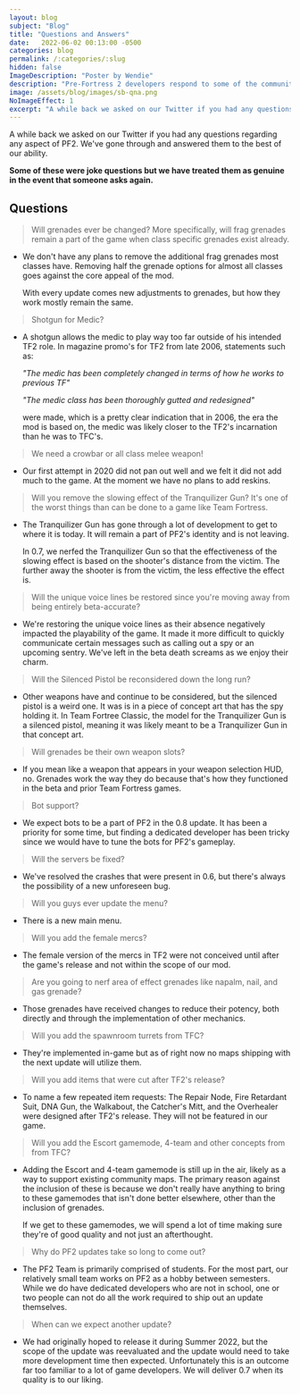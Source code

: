 ```yaml
---
layout: blog
subject: "Blog"
title: "Questions and Answers"
date:   2022-06-02 00:13:00 -0500
categories: blog
permalink: /:categories/:slug
hidden: false
ImageDescription: "Poster by Wendie"
description: "Pre-Fortress 2 developers respond to some of the communities pressing questions."
image: /assets/blog/images/sb-qna.png
NoImageEffect: 1
excerpt: "A while back we asked on our Twitter if you had any questions regarding any aspect of PF2. We've gone through and answered them to the best of our ability."
---
```


A while back we asked on our Twitter if you had any questions regarding any aspect of PF2. We've gone through and answered them to the best of our ability.

**Some of these were joke questions but we have treated them as genuine in the event that someone asks again.**

## Questions

> Will grenades ever be changed? More specifically, will frag grenades remain a part of the game when class specific grenades exist already.

- We don't have any plans to remove the additional frag grenades most classes have. Removing half the grenade options for almost all classes goes against the core appeal of the mod.

    With every update comes new adjustments to grenades, but how they work mostly remain the same.

> Shotgun for Medic?

- A shotgun allows the medic to play way too far outside of his intended TF2 role. In magazine promo's for TF2 from late 2006, statements such as:

    *"The medic has been completely changed in terms of how he works to previous TF"* 

    *"The medic class has been thoroughly gutted and redesigned"* 

    were made, which is a pretty clear indication that in 2006, the era the mod is based on, the medic was likely closer to the TF2's incarnation than he was to TFC's.

> We need a crowbar or all class melee weapon!

- Our first attempt in 2020 did not pan out well and we felt it did not add much to the game. At the moment we have no plans to add reskins.

> Will you remove the slowing effect of the Tranquilizer Gun? It's one of the worst things than can be done to a game like Team Fortress.

- The Tranquilizer Gun has gone through a lot of development to get to where it is today. It will remain a part of PF2's identity and is not leaving. 

    In 0.7, we nerfed the Tranquilizer Gun so that the effectiveness of the slowing effect is based on the shooter's distance from the victim. The further away the shooter is from the victim, the less effective the effect is.

> Will the unique voice lines be restored since you're moving away from being entirely beta-accurate?

- We're restoring the unique voice lines as their absence negatively impacted the playability of the game. It made it more difficult to quickly communicate certain messages such as calling out a spy or an upcoming sentry. We've left in the beta death screams as we enjoy their charm.

> Will the Silenced Pistol be reconsidered down the long run?

- Other weapons have and continue to be considered, but the silenced pistol is a weird one. It was is in a piece of concept art that has the spy holding it. In Team Fortree Classic, the model for the Tranquilizer Gun is a silenced pistol, meaning it was likely meant to be a Tranquilizer Gun in that concept art.

> Will grenades be their own weapon slots?

- If you mean like a weapon that appears in your weapon selection HUD, no. Grenades work the way they do because that's how they functioned in the beta and prior Team Fortress games.

> Bot support?

- We expect bots to be a part of PF2 in the 0.8 update. It has been a priority for some time, but finding a dedicated developer has been tricky since we would have to tune the bots for PF2's gameplay.

> Will the servers be fixed?

- We've resolved the crashes that were present in 0.6, but there's always the possibility of a new unforeseen bug.

> Will you guys ever update the menu?

- There is a new main menu.

> Will you add the female mercs?

- The female version of the mercs in TF2 were not conceived until after the game's release and not within the scope of our mod.

> Are you going to nerf area of effect grenades like napalm, nail, and gas grenade?

- Those grenades have received changes to reduce their potency, both directly and through the implementation of other mechanics. 

> Will you add the spawnroom turrets from TFC?

- They're implemented in-game but as of right now no maps shipping with the next update will utilize them.

> Will you add items that were cut after TF2's release?

- To name a few repeated item requests: The Repair Node, Fire Retardant Suit, DNA Gun, the Walkabout, the Catcher's Mitt, and the Overhealer were designed after TF2's release. They will not be featured in our game.

> Will you add the Escort gamemode, 4-team and other concepts from from TFC?

- Adding the Escort and 4-team gamemode is still up in the air, likely as a way to support existing community maps. The primary reason against the inclusion of these is because we don't really have anything to bring to these gamemodes that isn't done better elsewhere, other than the inclusion of grenades. 

    If we get to these gamemodes, we will spend a lot of time making sure they're of good quality and not just an afterthought.

> Why do PF2 updates take so long to come out?

- The PF2 Team is primarily comprised of students. For the most part, our relatively small team works on PF2 as a hobby between semesters. While we do have dedicated developers who are not in school, one or two people can not do all the work required to ship out an update themselves.

> When can we expect another update?

- We had originally hoped to release it during Summer 2022, but the scope of the update was reevaluated and the update would need to take more development time then expected. Unfortunately this is an outcome far too familiar to a lot of game developers. We will deliver 0.7 when its quality is to our liking.
